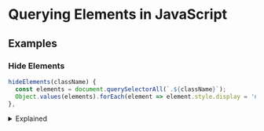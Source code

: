 
# Querying Elements in JavaScript

## Examples

### Hide Elements

```javascript
hideElements(className) {
  const elements = document.querySelectorAll(`.${className}`);
  Object.values(elements).forEach(element => element.style.display = 'none');
},
```

<details>
  <summary>Explained</summary>
  <code>
/**
 *  - Here's an example of a method that will take a CSS class name
 *    and it will hide the element(s) by setting their display to none. 
 */
hideElements(className) {
  const elements = document.querySelectorAll(`.${className}`);

  console.log('typeof elements: ', typeof elements);
  // typeof elementes: object

  console.log('elements: ', elements);
  /**
   * elements: NodeList [tr.additional-donation]
   *            0: tr.additional-donation
   *            length: 1
   */

  Object.values(elements).forEach(element => element.style.display = 'none');
},
</code>
</details>


